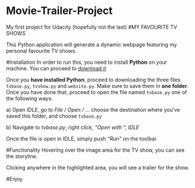 # Movie-Trailer-Project
My first project for Udacity (hopefully not the last)
#MY FAVOURITE TV SHOWS

This Python application will generate a dynamic webpage featuring my personal favourite TV shows.

#Installation
In order to run this, you need to install **Python** on your machine. You can proceed to [download it](http://www.python.org)

Once you **have installed Python**, proceed to downloading the three files `tvbase.py`, `tvshow.py` and `website.py`. Make sure to save them in **one folder**. Once you have done that, proceed to open the file named `tvbase.py` one of the following ways:

a)	Open _IDLE_, go to _File / Open /_ … choose the destination where you’ve saved this folder, and choose `tvbase.py`

b)	Navigate to _tvbase.py_, right click, _“Open with “, IDLE_

Once the file is open in IDLE, simply push _“Run”_ on the toolbar.

#Functionality
Hovering over the image area for the TV show, you can see the storyline.

Clicking anywhere in the highlighted area, you will see a trailer for the show.

#Enjoy

